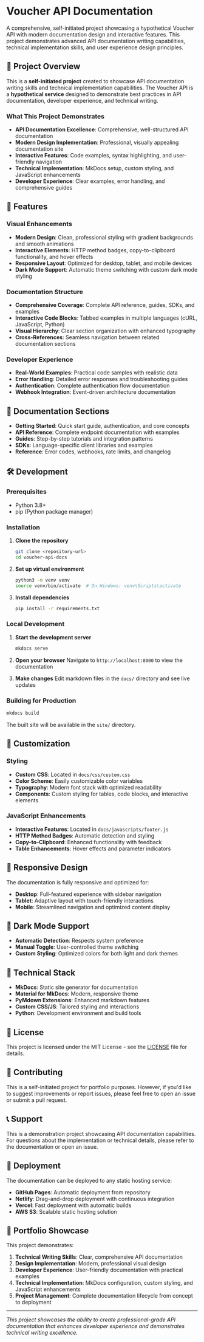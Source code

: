 # Voucher API Documentation

A comprehensive, self-initiated project showcasing a hypothetical Voucher API with modern documentation design and interactive features. This project demonstrates advanced API documentation writing capabilities, technical implementation skills, and user experience design principles.

## 🎯 Project Overview

This is a **self-initiated project** created to showcase API documentation writing skills and technical implementation capabilities. The Voucher API is a **hypothetical service** designed to demonstrate best practices in API documentation, developer experience, and technical writing.

### What This Project Demonstrates

- **API Documentation Excellence**: Comprehensive, well-structured API documentation
- **Modern Design Implementation**: Professional, visually appealing documentation site
- **Interactive Features**: Code examples, syntax highlighting, and user-friendly navigation
- **Technical Implementation**: MkDocs setup, custom styling, and JavaScript enhancements
- **Developer Experience**: Clear examples, error handling, and comprehensive guides

## 🚀 Features

### Visual Enhancements
- **Modern Design**: Clean, professional styling with gradient backgrounds and smooth animations
- **Interactive Elements**: HTTP method badges, copy-to-clipboard functionality, and hover effects
- **Responsive Layout**: Optimized for desktop, tablet, and mobile devices
- **Dark Mode Support**: Automatic theme switching with custom dark mode styling

### Documentation Structure
- **Comprehensive Coverage**: Complete API reference, guides, SDKs, and examples
- **Interactive Code Blocks**: Tabbed examples in multiple languages (cURL, JavaScript, Python)
- **Visual Hierarchy**: Clear section organization with enhanced typography
- **Cross-References**: Seamless navigation between related documentation sections

### Developer Experience
- **Real-World Examples**: Practical code samples with realistic data
- **Error Handling**: Detailed error responses and troubleshooting guides
- **Authentication**: Complete authentication flow documentation
- **Webhook Integration**: Event-driven architecture documentation

## 📖 Documentation Sections

- **Getting Started**: Quick start guide, authentication, and core concepts
- **API Reference**: Complete endpoint documentation with examples
- **Guides**: Step-by-step tutorials and integration patterns
- **SDKs**: Language-specific client libraries and examples
- **Reference**: Error codes, webhooks, rate limits, and changelog

## 🛠️ Development

### Prerequisites
- Python 3.8+
- pip (Python package manager)

### Installation

1. **Clone the repository**
   ```bash
   git clone <repository-url>
   cd voucher-api-docs
   ```

2. **Set up virtual environment**
   ```bash
   python3 -m venv venv
   source venv/bin/activate  # On Windows: venv\Scripts\activate
   ```

3. **Install dependencies**
   ```bash
   pip install -r requirements.txt
   ```

### Local Development

1. **Start the development server**
   ```bash
   mkdocs serve
   ```

2. **Open your browser**
   Navigate to `http://localhost:8000` to view the documentation

3. **Make changes**
   Edit markdown files in the `docs/` directory and see live updates

### Building for Production

```bash
mkdocs build
```

The built site will be available in the `site/` directory.

## 🎨 Customization

### Styling
- **Custom CSS**: Located in `docs/css/custom.css`
- **Color Scheme**: Easily customizable color variables
- **Typography**: Modern font stack with optimized readability
- **Components**: Custom styling for tables, code blocks, and interactive elements

### JavaScript Enhancements
- **Interactive Features**: Located in `docs/javascripts/footer.js`
- **HTTP Method Badges**: Automatic detection and styling
- **Copy-to-Clipboard**: Enhanced functionality with feedback
- **Table Enhancements**: Hover effects and parameter indicators

## 📱 Responsive Design

The documentation is fully responsive and optimized for:
- **Desktop**: Full-featured experience with sidebar navigation
- **Tablet**: Adaptive layout with touch-friendly interactions
- **Mobile**: Streamlined navigation and optimized content display

## 🌙 Dark Mode Support

- **Automatic Detection**: Respects system preference
- **Manual Toggle**: User-controlled theme switching
- **Custom Styling**: Optimized colors for both light and dark themes

## 🔧 Technical Stack

- **MkDocs**: Static site generator for documentation
- **Material for MkDocs**: Modern, responsive theme
- **PyMdown Extensions**: Enhanced markdown features
- **Custom CSS/JS**: Tailored styling and interactions
- **Python**: Development environment and build tools

## 📄 License

This project is licensed under the MIT License - see the [LICENSE](LICENSE) file for details.

## 🤝 Contributing

This is a self-initiated project for portfolio purposes. However, if you'd like to suggest improvements or report issues, please feel free to open an issue or submit a pull request.

## 📞 Support

This is a demonstration project showcasing API documentation capabilities. For questions about the implementation or technical details, please refer to the documentation or open an issue.

## 🚀 Deployment

The documentation can be deployed to any static hosting service:

- **GitHub Pages**: Automatic deployment from repository
- **Netlify**: Drag-and-drop deployment with continuous integration
- **Vercel**: Fast deployment with automatic builds
- **AWS S3**: Scalable static hosting solution

## 🎯 Portfolio Showcase

This project demonstrates:

1. **Technical Writing Skills**: Clear, comprehensive API documentation
2. **Design Implementation**: Modern, professional visual design
3. **Developer Experience**: User-friendly documentation with practical examples
4. **Technical Implementation**: MkDocs configuration, custom styling, and JavaScript enhancements
5. **Project Management**: Complete documentation lifecycle from concept to deployment

---

*This project showcases the ability to create professional-grade API documentation that enhances developer experience and demonstrates technical writing excellence.*
